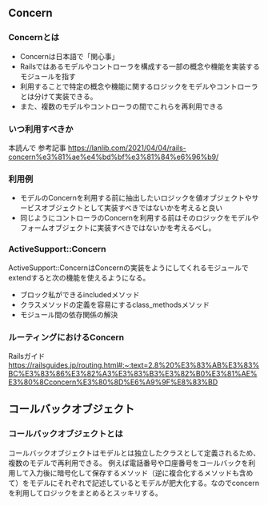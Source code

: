 ## Concern
### Concernとは
- Concernは日本語で「関心事」
- Railsではあるモデルやコントローラを構成する一部の概念や機能を実装するモジュールを指す
- 利用することで特定の概念や機能に関するロジックをモデルやコントローラとは分けて実装できる。
- また、複数のモデルやコントローラの間でこれらを再利用できる

### いつ利用すべきか
本読んで
参考記事
https://lanlib.com/2021/04/04/rails-concern%e3%81%ae%e4%bd%bf%e3%81%84%e6%96%b9/
### 利用例
- モデルのConcernを利用する前に抽出したいロジックを値オブジェクトやサービスオブジェクトとして実装すべきではないかを考えると良い
- 同じようにコントローラのConcernを利用する前はそのロジックをモデルやフォームオブジェクトに実装すべきではないかを考えるべし。

### ActiveSupport::Concern
ActiveSupport::ConcernはConcernの実装をようにしてくれるモジュールでextendすると次の機能を使えるようになる。
- ブロック私ができるincludedメソッド
- クラスメソッドの定義を容易にするclass_methodsメソッド
- モジュール間の依存関係の解決

### ルーティングにおけるConcern
Railsガイド
https://railsguides.jp/routing.html#:~:text=2.8%20%E3%83%AB%E3%83%BC%E3%83%86%E3%82%A3%E3%83%B3%E3%82%B0%E3%81%AE%E3%80%8Cconcern%E3%80%8D%E6%A9%9F%E8%83%BD

## コールバックオブジェクト
### コールバックオブジェクトとは
コールバックオブジェクトはモデルとは独立したクラスとして定義されるため、複数のモデルで再利用できる。
例えば電話番号や口座番号をコールバックを利用して入力後に暗号化して保存するメソッド（逆に複合化するメソッドも含めて）をモデルにそれぞれで記述しているとモデルが肥大化する。なのでconcernを利用してロジックをまとめるとスッキリする。
